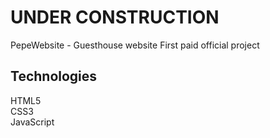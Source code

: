 # UNDER CONSTRUCTION
  PepeWebsite - Guesthouse website
  First paid official project
## Technologies  
  HTML5</br>
  CSS3</br>
  JavaScript</br>
  


